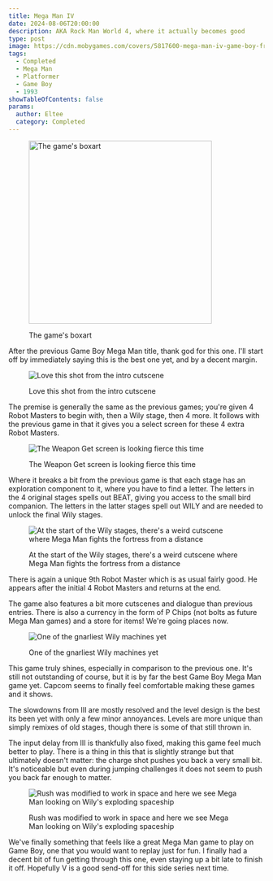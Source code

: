 ```yaml
---
title: Mega Man IV
date: 2024-08-06T20:00:00
description: AKA Rock Man World 4, where it actually becomes good
type: post
image: https://cdn.mobygames.com/covers/5817600-mega-man-iv-game-boy-front-cover.jpg
tags:
  - Completed
  - Mega Man
  - Platformer
  - Game Boy
  - 1993
showTableOfContents: false
params:
  author: Eltee
  category: Completed
---
```

<figure><img src="https://cdn.mobygames.com/covers/5817600-mega-man-iv-game-boy-front-cover.jpg" alt="The game's boxart" width="360px "><figcaption><p>The game's boxart</p></figcaption></figure>

After the previous Game Boy Mega Man title, thank god for this one. I'll start off by immediately saying this is the best one yet, and by a decent margin.

<figure><img src="/images/completed/megamaniv/s1.jpeg" alt="Love this shot from the intro cutscene"><figcaption><p>Love this shot from the intro cutscene</p></figcaption></figure>

The premise is generally the same as the previous games; you're given 4 Robot Masters to begin with, then a Wily stage, then 4 more. It follows with the previous game in that it gives you a select screen for these 4 extra Robot Masters.

<figure><img src="/images/completed/megamaniv/s2.jpeg" alt="The Weapon Get screen is looking fierce this time" ><figcaption><p>The Weapon Get screen is looking fierce this time</p></figcaption></figure>

Where it breaks a bit from the previous game is that each stage has an exploration component to it, where you have to find a letter. The letters in the 4 original stages spells out BEAT, giving you access to the small bird companion. The letters in the latter stages spell out WILY and are needed to unlock the final Wily stages.

<figure><img src="/images/completed/megamaniv/s3.jpeg" alt="At the start of the Wily stages, there's a weird cutscene where Mega Man fights the fortress from a distance" ><figcaption><p>At the start of the Wily stages, there's a weird cutscene where Mega Man fights the fortress from a distance</p></figcaption></figure>

There is again a unique 9th Robot Master which is as usual fairly good. He appears after the initial 4 Robot Masters and returns at the end.

The game also features a bit more cutscenes and dialogue than previous entries. There is also a currency in the form of P Chips (not bolts as future Mega Man games) and a store for items! We're going places now.

<figure><img src="/images/completed/megamaniv/s4.jpeg" alt="One of the gnarliest Wily machines yet" ><figcaption><p>One of the gnarliest Wily machines yet</p></figcaption></figure>

This game truly shines, especially in comparison to the previous one. It's still not outstanding of course, but it is by far the best Game Boy Mega Man game yet. Capcom seems to finally feel comfortable making these games and it shows.

The slowdowns from III are mostly resolved and the level design is the best its been yet with only a few minor annoyances. Levels are more unique than simply remixes of old stages, though there is some of that still thrown in.

The input delay from III is thankfully also fixed, making this game feel much better to play. There is a thing in this that is slightly strange but that ultimately doesn't matter: the charge shot pushes you back a very small bit. It's noticeable but even during jumping challenges it does not seem to push you back far enough to matter.

<figure><img src="/images/completed/megamaniv/s5.jpeg" alt="Rush was modified to work in space and here we see Mega Man looking on Wily's exploding spaceship" ><figcaption><p>Rush was modified to work in space and here we see Mega Man looking on Wily's exploding spaceship</p></figcaption></figure>

We've finally something that feels like a great Mega Man game to play on Game Boy, one that you would want to replay just for fun. I finally had a decent bit of fun getting through this one, even staying up a bit late to finish it off. Hopefully V is a good send-off for this side series next time.
